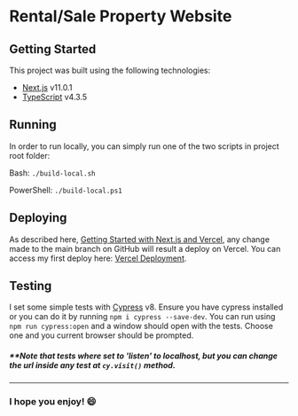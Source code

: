 # Rental/Sale Property Website

## Getting Started
This project was built using the following technologies:
- [Next.js](https://nextjs.org/docs) v11.0.1
- [TypeScript](https://www.typescriptlang.org/docs/) v4.3.5

## Running
In order to run locally, you can simply run one of the two scripts in project root folder:

Bash: `./build-local.sh`

PowerShell: `./build-local.ps1`

## Deploying
As described here, [Getting Started with Next.js and Vercel](https://vercel.com/guides/deploying-nextjs-with-vercel), any change made to the main branch on GitHub will result a deploy on Vercel.
You can access my first deploy here: [Vercel Deployment](https://eng-zap-challenge-typescript-sand.vercel.app/).

## Testing
I set some simple tests with [Cypress](https://docs.cypress.io/guides/overview/why-cypress) v8.
Ensure you have cypress installed or you can do it by running `npm i cypress --save-dev`.
You can run using `npm run cypress:open` and a window should open with the tests.
Choose one and you current browser should be prompted.
##### **Note that tests where set to 'listen' to localhost, but you can change the url inside any test at `cy.visit()` method.
___
### I hope you enjoy! &#128516;

